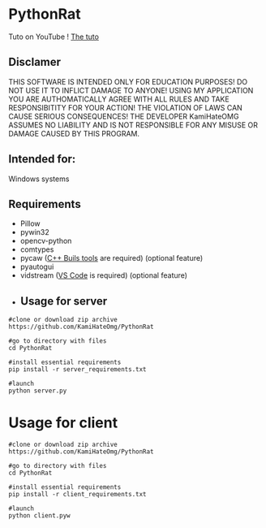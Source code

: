 # PythonRat
Tuto on YouTube ! 
[The tuto](https://d)

## Disclamer

THIS SOFTWARE IS INTENDED ONLY FOR EDUCATION PURPOSES! DO NOT USE IT TO INFLICT 
DAMAGE TO ANYONE! USING MY APPLICATION YOU ARE AUTHOMATICALLY AGREE WITH ALL RULES AND
TAKE RESPONSIBITITY FOR YOUR ACTION! THE VIOLATION OF LAWS CAN CAUSE SERIOUS CONSEQUENCES!
THE DEVELOPER KamiHateOMG ASSUMES NO LIABILITY AND IS NOT RESPONSIBLE FOR ANY MISUSE OR DAMAGE 
CAUSED BY THIS PROGRAM.

## Intended for:
Windows systems

## Requirements
+ Pillow
+ pywin32
+ opencv-python
+ comtypes 
+ pycaw ([C++ Buils tools](https://visualstudio.microsoft.com/ru/visual-cpp-build-tools/) are required) (optional feature)
+ pyautogui
+ vidstream ([VS Code](https://code.visualstudio.com/) is required) (optional feature)
+ ## Usage for server
```
#clone or download zip archive
https://github.com/KamiHateOmg/PythonRat

#go to directory with files
cd PythonRat

#install essential requirements
pip install -r server_requirements.txt

#launch 
python server.py
```
# Usage for client
```
#clone or download zip archive
https://github.com/KamiHateOmg/PythonRat

#go to directory with files
cd PythonRat

#install essential requirements
pip install -r client_requirements.txt

#launch 
python client.pyw
